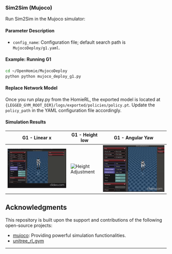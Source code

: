
### Sim2Sim (Mujoco)

Run Sim2Sim in the Mujoco simulator:


#### Parameter Description
- `config_name`: Configuration file; default search path is `MujocoDeploy/g1.yaml`.

#### Example: Running G1


```bash
cd ~/OpenHomie/MujocoDeploy
python python mujoco_deploy_g1.py 
```

#### Replace Network Model

Once you run play.py from the HomieRL, the exported model is located at `{LEGGED_GYM_ROOT_DIR}/logs/exported/policies/policy.pt`. Update the `policy_path` in the YAML configuration file accordingly.

#### Simulation Results

| G1 - Linear x | G1 - Height low | G1 - Angular Yaw |
|--------------|----------------|------------------|
| ![Linear Motion](./gifs/linx.gif) | ![Height Adjustment](./gifs/height.gif) | ![Yaw Rotation](./gifs/rot.gif) |

## Acknowledgments

This repository is built upon the support and contributions of the following open-source projects:

- [mujoco](https://github.com/google-deepmind/mujoco.git): Providing powerful simulation functionalities.
- [unitree_rl_gym](https://github.com/unitreerobotics/unitree_rl_gym)
---